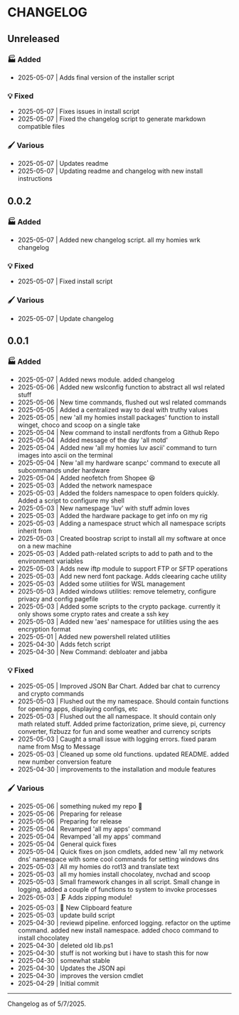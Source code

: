 # CHANGELOG

## Unreleased

### 🏭 Added

- 2025-05-07 | Adds final version of the installer script


### 💡 Fixed

- 2025-05-07 | Fixes issues in install script
- 2025-05-07 | Fixed the changelog script to generate markdown compatible files


### 🖌️ Various

- 2025-05-07 | Updates readme
- 2025-05-07 | Updating readme and changelog with new install instructions



## 0.0.2

### 🏭 Added

- 2025-05-07 | Added new changelog script. all my homies wrk changelog


### 💡 Fixed

- 2025-05-07 | Fixed install script


### 🖌️ Various

- 2025-05-07 | Update changelog



## 0.0.1

### 🏭 Added

- 2025-05-07 | Added news module. added changelog
- 2025-05-06 | Added new wslconfig function to abstract all wsl related stuff
- 2025-05-06 | New time commands, flushed out wsl related commands
- 2025-05-05 | Added a centralized way to deal with truthy values
- 2025-05-05 | new 'all my homies install packages' function to install winget, choco and scoop on a single take
- 2025-05-04 | New command to install nerdfonts from a Github Repo
- 2025-05-04 | Added message of the day 'all motd'
- 2025-05-04 | Added new 'all my homies luv ascii' command to turn images into ascii on the terminal
- 2025-05-04 | New 'all my hardware scanpc' command to execute all subcommands under hardware
- 2025-05-04 | Added neofetch from Shopee 😆
- 2025-05-03 | Added the network namespace
- 2025-05-03 | Added the folders namespace to open folders quickly. Added a script to configure my shell
- 2025-05-03 | New namespage 'luv' with stuff admin loves
- 2025-05-03 | Added the hardware package to get info on my rig
- 2025-05-03 | Adding a namespace struct which all namespace scripts inherit from
- 2025-05-03 | Created boostrap script to install all my software at once on a new machine
- 2025-05-03 | Added path-related scripts to add to path and to the environment variables
- 2025-05-03 | Adds new iftp module to support FTP or SFTP operations
- 2025-05-03 | Add new nerd font package. Adds cleearing cache utility
- 2025-05-03 | Added some utilities for WSL management
- 2025-05-03 | Added windows utilities: remove telemetry, configure privacy and config pagefile
- 2025-05-03 | Added some scripts to the crypto package. currently it only shows some crypto rates and create a ssh key
- 2025-05-03 | Added new 'aes' namespace for utilities using the aes encryption format
- 2025-05-01 | Added new powershell related utilities
- 2025-04-30 | Adds fetch script
- 2025-04-30 | New Command: debloater and jabba


### 💡 Fixed

- 2025-05-05 | Improved JSON Bar Chart. Added bar chat to currency and crypto commands
- 2025-05-03 | Flushed out the my namespace. Should contain functions for opening apps, displaying configs, etc
- 2025-05-03 | Flushed out the all namespace. It should contain only math related stuff. Added prime factorization, prime sieve, pi, currency converter, fizbuzz for fun and some weather and currency scripts
- 2025-05-03 | Caught a small issue with logging errors. fixed param name from Msg to Message
- 2025-05-03 | Cleaned up some old functions. updated README. added new number conversion feature
- 2025-04-30 | improvements to the installation and module features


### 🖌️ Various

- 2025-05-06 | something nuked my repo 🫠
- 2025-05-06 | Preparing for release
- 2025-05-06 | Preparing for release
- 2025-05-04 | Revamped 'all my apps' command
- 2025-05-04 | Revamped 'all my apps' command
- 2025-05-04 | General quick fixes
- 2025-05-04 | Quick fixes on json cmdlets, added new 'all my network dns' namespace with some cool commands for setting windows dns
- 2025-05-03 | All my homies do rot13 and translate text
- 2025-05-03 | all my homies install chocolatey, nvchad and scoop
- 2025-05-03 | Small framework changes in all script. Small change in logging, added a couple of functions to system to invoke processes
- 2025-05-03 | 🗜  Adds zipping module!
- 2025-05-03 | 📎 New Clipboard feature
- 2025-05-03 | update build script
- 2025-04-30 | reviewd pipeline. enforced logging. refactor on the uptime command. added new install namespace. added choco command to install chocolatey
- 2025-04-30 | deleted old lib.ps1
- 2025-04-30 | stuff is not working but i have to stash this for now
- 2025-04-30 | somewhat stable
- 2025-04-30 | Updates the JSON api
- 2025-04-30 | improves the version cmdlet
- 2025-04-29 | Initial commit



---
Changelog as of 5/7/2025.